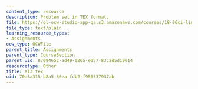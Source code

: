 ```yaml
---
content_type: resource
description: Problem set in TEX format.
file: https://ol-ocw-studio-app-qa.s3.amazonaws.com/courses/18-06ci-linear-algebra-communications-intensive-spring-2004/70a3a315b8a536eafdb2f956337937ab_al3.tex
file_type: text/plain
learning_resource_types:
- Assignments
ocw_type: OCWFile
parent_title: Assignments
parent_type: CourseSection
parent_uid: 87094652-ad49-026a-e057-83c2d5d19014
resourcetype: Other
title: al3.tex
uid: 70a3a315-b8a5-36ea-fdb2-f956337937ab
---
```

